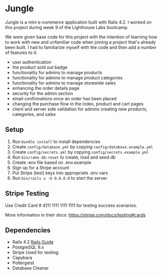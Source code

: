 # Jungle

Jungle is a mini e-commerce application built with Rails 4.2. I worked on this project during week 9 of the Lighthouse Labs bootcamp. 

We were given base code for this project with the intention of learning how to work with new and unfamiliar code when joining a project that's already been built. I had to familiarize myself with the code and then add a number of features to it: 
 - user authentication
 - the product sold out badge
 - functionality for admins to manage products
 - functionality for admins to manage product categories
 - functionality for admins to manage storewide sales
 - enhancing the order details page
 - security for the admin section
 - email confirmations once an order has been placed
 - changing the purchase flow in the index, product and cart pages
 - client and server side validation for admins creating new products, categories, and sales

## Setup

1. Run `bundle install` to install dependencies
2. Create `config/database.yml` by copying `config/database.example.yml`
3. Create `config/secrets.yml` by copying `config/secrets.example.yml`
4. Run `bin/rake db:reset` to create, load and seed db
5. Create .env file based on .env.example
6. Sign up for a Stripe account
7. Put Stripe (test) keys into appropriate .env vars
8. Run `bin/rails s -b 0.0.0.0` to start the server

## Stripe Testing

Use Credit Card # 4111 1111 1111 1111 for testing success scenarios.

More information in their docs: <https://stripe.com/docs/testing#cards>

## Dependencies

* Rails 4.2 [Rails Guide](http://guides.rubyonrails.org/v4.2/)
* PostgreSQL 9.x
* Stripe
Used for testing: 
* Capybara
* Poltergeist
* Database Cleaner
